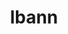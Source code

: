 ---
title: "lbann"
layout: cache
categories: [package, develop-2024-06-09]
meta: {"versions": ["0.104"], "compilers": ["gcc@=11.4.0", "gcc@=7.5.0", "gcc@=9.4.0", "oneapi@=2024.0.0"], "oss": ["ubuntu18.04", "ubuntu20.04", "ubuntu22.04"], "platforms": ["linux"], "targets": ["neoverse_v1", "neoverse_v2", "ppc64le", "x86_64_v3"], "stacks": ["e4s", "e4s-neoverse-v2", "e4s-neoverse_v1", "e4s-oneapi", "e4s-power", "radiuss", "root"], "num_specs": 6, "num_specs_by_stack": {"e4s-oneapi": 1, "root": 6, "e4s-power": 1, "e4s": 1, "radiuss": 1, "e4s-neoverse_v1": 1, "e4s-neoverse-v2": 1}}
spec_details: [{"hash": "a5kazb6esttbr4mtktyxp7ijfsbi54vj", "compiler": "oneapi@=2024.0.0", "versions": ["0.104"], "os": "ubuntu22.04", "platform": "linux", "target": "x86_64_v3", "variants": ["~asan", "~boost", "build_system=cmake", "build_type=Release", "~caliper", "~cuda", "~deterministic", "~distconv", "dtype=float", "~fft", "generator=ninja", "~gold", "~half", "~ipo", "~lld", "~numpy", "~nvprof", "~onednn", "~onnx", "patches=222052b", "+pfe", "+python", "~rocm", "+shared", "~unit_tests", "~vision", "~vtune"], "stacks": ["e4s-oneapi", "root"], "size": "-", "tarball": "https://binaries.spack.io/develop-2024-06-09/build_cache/linux-ubuntu22.04-x86_64_v3/oneapi-2024.0.0/lbann-0.104/linux-ubuntu22.04-x86_64_v3-oneapi-2024.0.0-lbann-0.104-a5kazb6esttbr4mtktyxp7ijfsbi54vj.spack"}, {"hash": "2imwrxt4vmjbkrdyr5awmoq7tzbxgnh5", "compiler": "gcc@=9.4.0", "versions": ["0.104"], "os": "ubuntu20.04", "platform": "linux", "target": "ppc64le", "variants": ["~asan", "~boost", "build_system=cmake", "build_type=Release", "~caliper", "~cuda", "~deterministic", "~distconv", "dtype=float", "~fft", "generator=ninja", "~gold", "~half", "~ipo", "~lld", "~numpy", "~nvprof", "~onednn", "~onnx", "patches=222052b", "+pfe", "+python", "~rocm", "+shared", "~unit_tests", "~vision", "~vtune"], "stacks": ["e4s-power", "root"], "size": "-", "tarball": "https://binaries.spack.io/develop-2024-06-09/build_cache/linux-ubuntu20.04-ppc64le/gcc-9.4.0/lbann-0.104/linux-ubuntu20.04-ppc64le-gcc-9.4.0-lbann-0.104-2imwrxt4vmjbkrdyr5awmoq7tzbxgnh5.spack"}, {"hash": "pguffzldsudhzc5lltjkakg3ahxrioac", "compiler": "gcc@=11.4.0", "versions": ["0.104"], "os": "ubuntu22.04", "platform": "linux", "target": "x86_64_v3", "variants": ["~asan", "~boost", "build_system=cmake", "build_type=Release", "~caliper", "~cuda", "~deterministic", "~distconv", "dtype=float", "~fft", "generator=ninja", "~gold", "~half", "~ipo", "~lld", "~numpy", "~nvprof", "~onednn", "~onnx", "patches=222052b", "+pfe", "+python", "~rocm", "+shared", "~unit_tests", "~vision", "~vtune"], "stacks": ["root", "e4s"], "size": "-", "tarball": "https://binaries.spack.io/develop-2024-06-09/build_cache/linux-ubuntu22.04-x86_64_v3/gcc-11.4.0/lbann-0.104/linux-ubuntu22.04-x86_64_v3-gcc-11.4.0-lbann-0.104-pguffzldsudhzc5lltjkakg3ahxrioac.spack"}, {"hash": "unknoqgx25dj5nn6xzchud6e22f4kknr", "compiler": "gcc@=7.5.0", "versions": ["0.104"], "os": "ubuntu18.04", "platform": "linux", "target": "x86_64_v3", "variants": ["~asan", "~boost", "build_system=cmake", "build_type=Release", "~caliper", "~cuda", "~deterministic", "~distconv", "dtype=float", "~fft", "generator=ninja", "~gold", "~half", "~ipo", "~lld", "~numpy", "~nvprof", "~onednn", "~onnx", "patches=222052b", "+pfe", "+python", "~rocm", "+shared", "~unit_tests", "~vision", "~vtune"], "stacks": ["radiuss", "root"], "size": "-", "tarball": "https://binaries.spack.io/develop-2024-06-09/build_cache/linux-ubuntu18.04-x86_64_v3/gcc-7.5.0/lbann-0.104/linux-ubuntu18.04-x86_64_v3-gcc-7.5.0-lbann-0.104-unknoqgx25dj5nn6xzchud6e22f4kknr.spack"}, {"hash": "2czr3axmfaad2koeo74perquunn52qty", "compiler": "gcc@=11.4.0", "versions": ["0.104"], "os": "ubuntu22.04", "platform": "linux", "target": "neoverse_v1", "variants": ["~asan", "~boost", "build_system=cmake", "build_type=Release", "~caliper", "~cuda", "~deterministic", "~distconv", "dtype=float", "~fft", "generator=ninja", "~gold", "~half", "~ipo", "~lld", "~numpy", "~nvprof", "~onednn", "~onnx", "patches=222052b", "+pfe", "+python", "~rocm", "+shared", "~unit_tests", "~vision", "~vtune"], "stacks": ["root", "e4s-neoverse_v1"], "size": "-", "tarball": "https://binaries.spack.io/develop-2024-06-09/build_cache/linux-ubuntu22.04-neoverse_v1/gcc-11.4.0/lbann-0.104/linux-ubuntu22.04-neoverse_v1-gcc-11.4.0-lbann-0.104-2czr3axmfaad2koeo74perquunn52qty.spack"}, {"hash": "wgbucsctcts472xwe44c3no76sfs6jym", "compiler": "gcc@=11.4.0", "versions": ["0.104"], "os": "ubuntu22.04", "platform": "linux", "target": "neoverse_v2", "variants": ["~asan", "~boost", "build_system=cmake", "build_type=Release", "~caliper", "~cuda", "~deterministic", "~distconv", "dtype=float", "~fft", "generator=ninja", "~gold", "~half", "~ipo", "~lld", "~numpy", "~nvprof", "~onednn", "~onnx", "patches=222052b", "+pfe", "+python", "~rocm", "+shared", "~unit_tests", "~vision", "~vtune"], "stacks": ["root", "e4s-neoverse-v2"], "size": "-", "tarball": "https://binaries.spack.io/develop-2024-06-09/build_cache/linux-ubuntu22.04-neoverse_v2/gcc-11.4.0/lbann-0.104/linux-ubuntu22.04-neoverse_v2-gcc-11.4.0-lbann-0.104-wgbucsctcts472xwe44c3no76sfs6jym.spack"}]
---